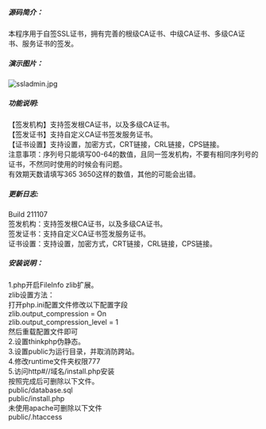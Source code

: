 #####  源码简介：    
本程序用于自签SSL证书，拥有完善的根级CA证书、中级CA证书、多级CA证书、服务证书的签发。   
#####  演示图片：    
![ssladmin.jpg](https://www.gacjie.cn/usr/uploads/2021/11/1882901427.jpg)
##### 功能说明:    
 【签发机构】支持签发根CA证书，以及多级CA证书。    
 【签发证书】支持自定义CA证书签发服务证书。    
 【证书设置】支持设置，加密方式，CRT链接，CRL链接，CPS链接。   
注意事项：序列号只能填写00-64的数值，且同一签发机构，不要有相同序列号的证书，不然同时使用的时候会有问题。     
有效期天数请填写365 3650这样的数值，其他的可能会出错。    
##### 更新日志:    
 Build 211107   
 签发机构：支持签发根CA证书，以及多级CA证书。   
 签发证书：支持自定义CA证书签发服务证书。   
 证书设置：支持设置，加密方式，CRT链接，CRL链接，CPS链接。    
##### 安装说明：   
1.php开启FileInfo zlib扩展。    
  zlib设置方法：    
  打开php.ini配置文件修改以下配置字段    
  zlib.output_compression = On    
  zlib.output_compression_level = 1    
  然后重载配置文件即可    
2.设置thinkphp伪静态。     
3.设置public为运行目录，并取消防跨站。    
4.修改runtime文件夹权限777    
5.访问http#//域名/install.php安装   
按照完成后可删除以下文件。    
public/database.sql    
public/install.php    
未使用apache可删除以下文件    
public/.htaccess   
